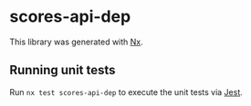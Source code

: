 # scores-api-dep

This library was generated with [Nx](https://nx.dev).

## Running unit tests

Run `nx test scores-api-dep` to execute the unit tests via [Jest](https://jestjs.io).
